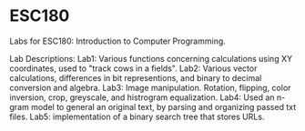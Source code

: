 # ESC180
Labs for ESC180: Introduction to Computer Programming. 

Lab Descriptions:
Lab1: Various functions concerning calculations using XY coordinates, used to "track cows in a fields".
Lab2: Various vector calculations, differences in bit representions, and binary to decimal conversion and algebra.
Lab3: Image manipulation. Rotation, flipping, color inversion, crop, greyscale, and histrogram equalization. 
Lab4: Used an n-gram model to general an original text, by parsing and organizing passed txt files. 
Lab5: implementation of a binary search tree that stores URLs.
